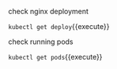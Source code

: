 check nginx deployment

`kubectl get deploy`{{execute}}

check running pods

`kubectl get pods`{{execute}}
